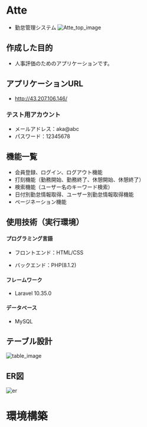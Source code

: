# Atte
- 勤怠管理システム
![Atte_top_image](https://github.com/suzuki-miyu79/basic_simulation_project/assets/144597636/c47a8d01-5c8d-4edf-81d3-658ffbcc52e9)

## 作成した目的
- 人事評価のためのアプリケーションです。

## アプリケーションURL
- http://43.207.106.146/
### テスト用アカウント
- メールアドレス：aka@abc
- パスワード：12345678

## 機能一覧
- 会員登録、ログイン、ログアウト機能
- 打刻機能（勤務開始、勤務終了、休憩開始、休憩終了）
- 検索機能（ユーザー名のキーワード検索）
- 日付別勤怠情報取得、ユーザー別勤怠情報取得機能
- ページネーション機能

## 使用技術（実行環境）
#### プログラミング言語
- フロントエンド：HTML/CSS

- バックエンド：PHP(8.1.2)

#### フレームワーク
- Laravel 10.35.0

#### データベース
- MySQL

## テーブル設計
![table_image](https://github.com/suzuki-miyu79/basic_simulation_project/assets/144597636/1bb54bc1-b7fc-44b1-a562-3df0f91da80e)

## ER図
![er](https://github.com/suzuki-miyu79/basic_simulation_project/assets/144597636/97afd063-8e80-4740-8a47-4a45584774e3)

# 環境構築

